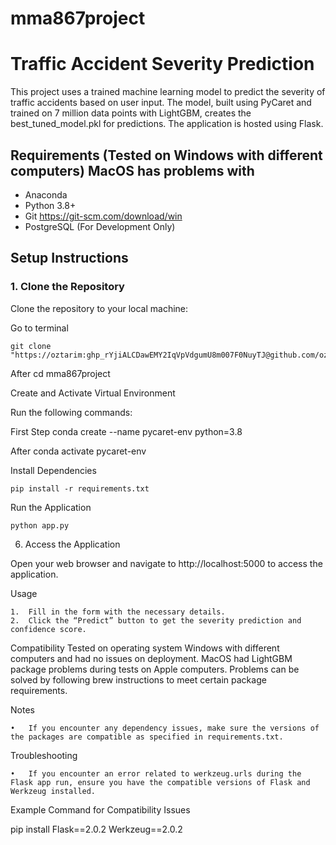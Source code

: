 # mma867project

# Traffic Accident Severity Prediction
This project uses a trained machine learning model to predict the severity of traffic accidents based on user input. The model, built using PyCaret and trained on 7 million data points with LightGBM, creates the best_tuned_model.pkl for predictions. The application is hosted using Flask.

## Requirements (Tested on Windows with different computers) MacOS has problems with 

- Anaconda
- Python 3.8+
- Git https://git-scm.com/download/win
- PostgreSQL (For Development Only)

## Setup Instructions

### 1. Clone the Repository

Clone the repository to your local machine:

Go to terminal 
	
	git clone "https://oztarim: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@github.com/oztarim/mma867project.git"

After
	cd mma867project


Create and Activate Virtual Environment

Run the following commands:

First Step
	conda create --name pycaret-env python=3.8

After
	conda activate pycaret-env

Install Dependencies

	pip install -r requirements.txt


Run the Application 

	python app.py

6. Access the Application

Open your web browser and navigate to http://localhost:5000 to access the application.

Usage

	1.	Fill in the form with the necessary details.
	2.	Click the “Predict” button to get the severity prediction and confidence score.
 
Compatibility
Tested on operating system Windows with different computers and had no issues on deployment. MacOS had LightGBM package problems during tests on Apple computers. Problems can be solved by following brew instructions to meet certain package requirements.

Notes

	•	If you encounter any dependency issues, make sure the versions of the packages are compatible as specified in requirements.txt.

Troubleshooting

	•	If you encounter an error related to werkzeug.urls during the Flask app run, ensure you have the compatible versions of Flask and Werkzeug installed.

Example Command for Compatibility Issues

pip install Flask==2.0.2 Werkzeug==2.0.2
